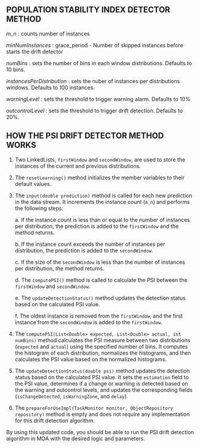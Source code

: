 ## POPULATION STABILITY INDEX DETECTOR METHOD

*m_n* : counts number of instances

*minNumInstances* : grace_period -  Number of skipped instances before starts the drift detector

*numBins* :  sets the number of bins in each window distributions. Defaults to 10 bins.

*instancesPerDistribution* : sets the nuber of instances per distributions windows. Defaults to 100 instances.

*warningLevel* :  sets the threshold to trigger warning alarm. Defaults to 10%

*outcontrolLevel* : sets the threshold to trigger drift detection.  Defaults to 20%.


## HOW THE PSI DRIFT DETECTOR METHOD WORKS

1. Two LinkedLists, `firstWindow` and `secondWindow`, are used to store the instances of the current and previous distributions.

2. The `resetLearning()` method initializes the member variables to their default values.

3. The `input(double prediction)` method is called for each new prediction in the data stream. It increments the instance count (`m_n`) and performs the following steps:

   a. If the instance count is less than or equal to the number of instances per distribution, the prediction is added to the `firstWindow` and the method returns.

   b. If the instance count exceeds the number of instances per distribution, the prediction is added to the `secondWindow`.

   c. If the size of the `secondWindow` is less than the number of instances per distribution, the method returns.

   d. The `computePSI()` method is called to calculate the PSI between the `firstWindow` and `secondWindow`.

   e. The `updateDetectionStatus()` method updates the detection status based on the calculated PSI value.

   f. The oldest instance is removed from the `firstWindow`, and the first instance from the `secondWindow` is added to the `firstWindow`.

4. The `computePSI(List<Double> expected, List<Double> actual, int numBins)` method calculates the PSI measure between two distributions (`expected` and `actual`) using the specified number of bins. It computes the histogram of each distribution, normalizes the histograms, and then calculates the PSI value based on the normalized histograms.

5. The `updateDetectionStatus(double psi)` method updates the detection status based on the calculated PSI value. It sets the `estimation` field to the PSI value, determines if a change or warning is detected based on the warning and outcontrol levels, and updates the corresponding fields (`isChangeDetected`, `isWarningZone`, and `delay`).



10. The `prepareForUseImpl(TaskMonitor monitor, ObjectRepository repository)` method is empty and does not require any implementation for this drift detection algorithm.

By using this updated code, you should be able to run the PSI drift detection algorithm in MOA with the desired logic and parameters.
